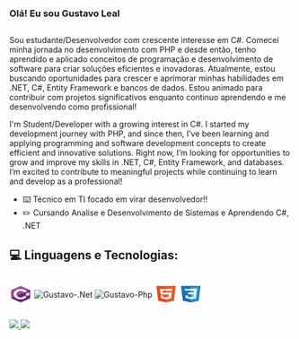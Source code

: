 ### Olá! Eu sou Gustavo Leal
##
Sou estudante/Desenvolvedor com crescente interesse em C#. Comecei minha jornada no desenvolvimento com PHP e desde então, tenho aprendido e aplicado conceitos de programação e desenvolvimento de software para criar soluções eficientes e inovadoras. Atualmente, estou buscando oportunidades para crescer e aprimorar minhas habilidades em .NET, C#, Entity Framework e bancos de dados. Estou animado para contribuir com projetos significativos enquanto continuo aprendendo e me desenvolvendo como profissional!

I'm Student/Developer with a growing interest in C#. I started my development journey with PHP, and since then, I’ve been learning and applying programming and software development concepts to create efficient and innovative solutions. Right now, I’m looking for opportunities to grow and improve my skills in .NET, C#, Entity Framework, and databases. I’m excited to contribute to meaningful projects while continuing to learn and develop as a professional!

- ⌨️ Técnico em TI focado em virar desenvolvedor!!
- ✏️ Cursando Analise e Desenvolvimento de Sistemas e Aprendendo C#, .NET



## 💻 Linguagens e Tecnologias:
<div style="display: inline_block"><br>
  <img align="center" alt="Gustavo-Csharp" height="30" width="40" src="https://raw.githubusercontent.com/devicons/devicon/master/icons/csharp/csharp-original.svg">
  <img align="center" alt="Gustavo-.Net" height="30" width="40" src="https://cdn.jsdelivr.net/gh/devicons/devicon@latest/icons/dotnetcore/dotnetcore-original.svg">
  <img align="center" alt="Gustavo-Php" height="30" width="40" src="https://cdn.jsdelivr.net/gh/devicons/devicon@latest/icons/php/php-original.svg">
  <img align="center" alt="Gustavo-HTML" height="30" width="40" src="https://raw.githubusercontent.com/devicons/devicon/master/icons/html5/html5-original.svg">
  <img align="center" alt="Gustavo-CSS" height="30" width="40" src="https://raw.githubusercontent.com/devicons/devicon/master/icons/css3/css3-original.svg">
</div>

##

<div>
 <a href="http://beacons.ai/GustavoLealDev">
  <img height="180em" src="https://github-readme-stats.vercel.app/api/?username=GustavoLealDev&show_icons=true&theme=chartreuse-dark&include_all_commits=true&count_private=true"/>
  <img height="180em" src="https://github-readme-stats.vercel.app/api/top-langs/?username=GustavoLealDev&show_icons=true&theme=chartreuse-dark&hide_progress=true)"/>
</div>
